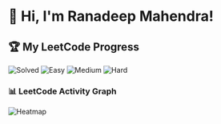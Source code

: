 # 👋 Hi, I'm Ranadeep Mahendra!

## 🏆 My LeetCode Progress

![Solved](https://img.shields.io/badge/Solved-73/3632-blue?cache=1754098717) ![Easy](https://img.shields.io/badge/Easy-41/886-brightgreen?cache=1754098717) ![Medium](https://img.shields.io/badge/Medium-31/1889-orange?cache=1754098717) ![Hard](https://img.shields.io/badge/Hard-1/857-red?cache=1754098717) 

### 📊 LeetCode Activity Graph

![Heatmap](https://leetcard.jacoblin.cool/ranadeep_mahendra2426?theme=dark&font=Karma&ext=heatmap&cache=1754098717)

